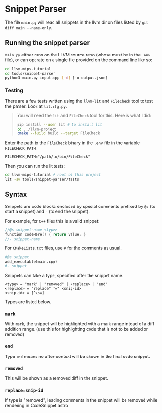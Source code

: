# Snippet Parser
The file `main.py` will read all snippets in the llvm dir on files listed by
`git diff main --name-only`.

## Running the snippet parser
`main.py` either runs on the LLVM source repo (whose must be in the `.env` file),
or can operate on a single file provided on the command line like so:

```bash
cd llvm-mips-tutorial
cd tools/snippet-parser
python3 main.py input.cpp [-d] [-o output.json]
```

### Testing
There are a few tests written using the `llvm-lit` and `FileCheck` tool to
test the parser. Look at `lit.cfg.py`.

> You will need the `lit` and `FileCheck` tool for this. Here is what I did:
> ```bash
> pip install --user lit # to install lit
> cd ../llvm-project
> cmake --build build --target FileCheck
> ```

Enter the path to the `FileCheck` binary in the `.env` file in the 
variable `FILECHECK_PATH`.
```env
FILECHECK_PATH="/path/to/bin/FileCheck"
```
Then you can run the lit tests:
```bash
cd llvm-mips-tutorial # root of this project
lit -sv tools/snippet-parser/tests
```

## Syntax
Snippets are code blocks enclosed by special comments prefixed by `@s` (to start 
a snippet) and `-` (to end the snippet).

For example, for `C++` files this is a valid snippet:
```cpp
//@s snippet-name <type>
function codeHere() { return value; }
//- snippet-name
```

For `CMakeLists.txt` files, use `#` for the comments as usual.
```py
#@s snippet
add_executable(main.cpp)
#- snippet
```

Snippets can take a type, specified after the snippet name.
```
<type> = "mark" | "removed" | <replace> | "end"
<replace> = "replace" "=" <snip-id>
<snip-id> = [^\s=]
```
Types are listed below.

### `mark`
With `mark`, the snippet will be highlighted with a mark range intead of
a diff addition range. (use this for highlighting code that is not to be
added or removed)

### `end`
Type `end` means no after-context will be shown in the final code snippet.

### `removed`
This will be shown as a removed diff in the snippet.

### `replace=snip-id`
If type is "removed", leading comments in the snippet
will be removed while rendering in CodeSnippet.astro
